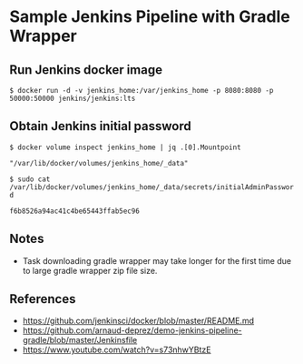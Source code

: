 # Sample Jenkins Pipeline with Gradle Wrapper


## Run Jenkins docker image

`$ docker run -d -v jenkins_home:/var/jenkins_home -p 8080:8080 -p 50000:50000 jenkins/jenkins:lts`


## Obtain Jenkins initial password

`$ docker volume inspect jenkins_home | jq .[0].Mountpoint`

`"/var/lib/docker/volumes/jenkins_home/_data"`

`$ sudo cat /var/lib/docker/volumes/jenkins_home/_data/secrets/initialAdminPassword`

`f6b8526a94ac41c4be65443ffab5ec96`


## Notes

- Task downloading gradle wrapper may take longer for the first time due to large gradle wrapper zip file size.

## References

- https://github.com/jenkinsci/docker/blob/master/README.md
- https://github.com/arnaud-deprez/demo-jenkins-pipeline-gradle/blob/master/Jenkinsfile
- https://www.youtube.com/watch?v=s73nhwYBtzE
